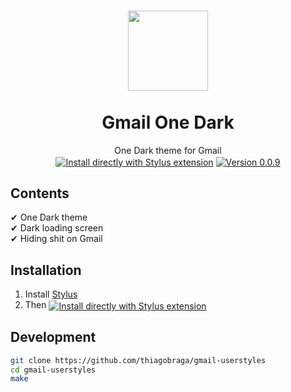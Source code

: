 <h1 align="center">
  <img src="https://www.logospng.com/images/0/google-mail-gmail-ndash-logos-brands-and-logotypes-663.png" height="128" /><br>
  <br>
  Gmail One Dark
</h1>

<p align="center">
  One Dark theme for Gmail<br>
  <a href="https://raw.githubusercontent.com/thiagobraga/gmail-userstyles/master/theme.user.css"><img src="https://img.shields.io/badge/Install%20directly%20with-Stylus-lightgrey.svg?longCache=true&logo=gmail&logoColor=f1f1f1" align="center" alt="Install directly with Stylus extension" /></a>
  <a href="https://raw.githubusercontent.com/thiagobraga/gmail-userstyles/master/theme.user.css"><img src="https://img.shields.io/badge/version-0.0.9-red.svg" align="center" alt="Version 0.0.9"></a>
</p>

## Contents

✔ One Dark theme  
✔ Dark loading screen  
✔ Hiding shit on Gmail  

## Installation

1. Install [Stylus](https://add0n.com/stylus.html)
2. Then <a href="https://raw.githubusercontent.com/thiagobraga/gmail-userstyles/master/theme.user.css"><img src="https://img.shields.io/badge/install%20directly%20with-Stylus-red.svg?longCache=true&logoColor=f1f1f1" align="center" alt="Install directly with Stylus extension" /></a>

## Development

``` sh
git clone https://github.com/thiagobraga/gmail-userstyles
cd gmail-userstyles
make
```
